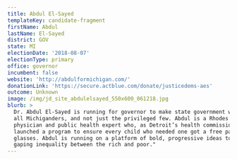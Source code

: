 ```yaml
---
title: Abdul El-Sayed
templateKey: candidate-fragment
firstName: Abdul
lastName: El-Sayed
district: GOV
state: MI
electionDate: '2018-08-07'
electionType: primary
office: governor
incumbent: false
website: 'http://abdulformichigan.com/'
donationLink: 'https://secure.actblue.com/donate/justicedems-aes'
outcome: Unknown
image: /img/jd_site_abdulelsayed_550x600_061218.jpg
blurb: >
  Dr. Abdul El-Sayed is running for governor to make state government work for
  all Michiganders, and not just the privileged few. Abdul is a Rhodes scholar,
  physician and public health expert who, as Detroit’s health commissioner,
  launched a program to ensure every child who needed one got a free pair of
  glasses. Abdul is running on a platform of bold, progressive ideas to address
  gaping inequality between the rich and poor."
---
```


